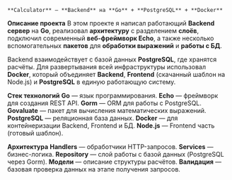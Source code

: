     **Calculator** — **Backend** на **Go** + **PostgreSQL** + **Docker**

**Описание проекта**
В этом проекте я написал работающий **Backend сервер** на **Go**, реализовал **архитектуру** с разделением **слоёв**, подключил современный **веб-фреймворк Echo**, а также несколько вспомогательных **пакетов** для **обработки выражений** и **работы с БД**.

Backend взаимодействует с базой данных **PostgreSQL**, где хранятся расчёты. Для развертывания всей инфраструктуры использовал **Docker**, который объединяет **Backend**, **Frontend** (скачанный шаблон на Node.js) и **PostgreSQL** в единую работающую систему.

**Стек технологий**
**Go** — язык программирования.
**Echo** — фреймворк для создания REST API.
**Gorm** — ORM для работы с PostgreSQL.
**Govaluate** — пакет для вычисления математических выражений.
**PostgreSQL** — реляционная база данных.
**Docker** — для контейнеризации Backend, Frontend и БД.
**Node.js** — Frontend часть (готовый шаблон).

**Архитектура**
**Handlers** — обработчики HTTP-запросов.
**Services** — бизнес-логика.
**Repository** — слой работы с базой данных (PostgreSQL через Gorm).
**Модели** — описание структуры расчётов.
**Валидация** — базовая проверка данных на этапе получения запросов.
